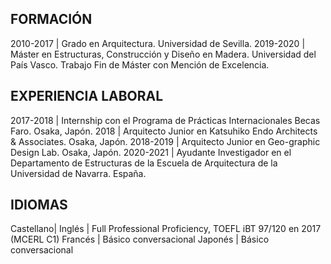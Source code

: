 ## FORMACIÓN

2010-2017 | Grado en Arquitectura. Universidad de Sevilla. 
2019-2020 | Máster en Estructuras, Construcción y Diseño en Madera. Universidad del País Vasco. Trabajo Fin de Máster con Mención de Excelencia.

## EXPERIENCIA LABORAL

2017-2018 | Internship con el Programa de Prácticas Internacionales Becas Faro. Osaka, Japón.
2018      | Arquitecto Junior en Katsuhiko Endo Architects & Associates. Osaka, Japón.
2018-2019 | Arquitecto Junior en Geo-graphic Design Lab. Osaka, Japón.
2020-2021 | Ayudante Investigador en el Departamento de Estructuras de la Escuela de Arquitectura de la Universidad de Navarra. España.

## IDIOMAS

Castellano|
Inglés    | Full Professional Proficiency, TOEFL iBT 97/120 en 2017 (MCERL C1)
Francés   | Básico conversacional
Japonés   | Básico conversacional
